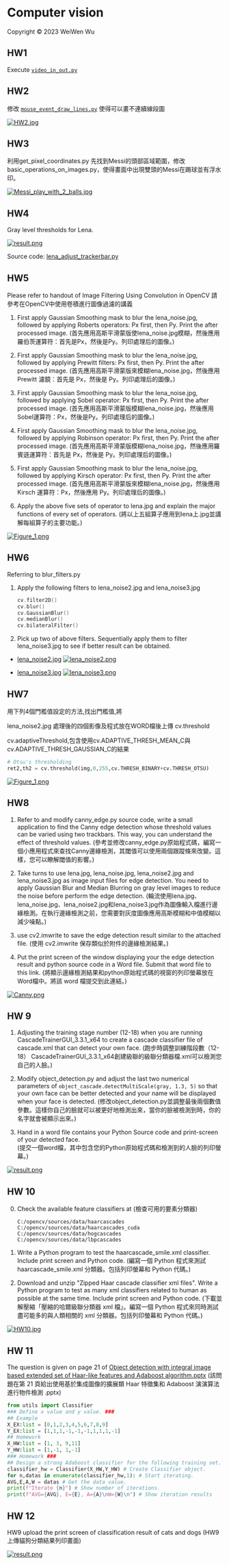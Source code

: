 Computer vision
===============
Copyright © 2023 WeiWen Wu

HW1
---
Execute [`video_in_out.py`](./HW1/video_in_out.py)

HW2
---
修改 [`mouse_event_draw_lines.py`](./HW2/mouse_event_draw_lines..py) 使得可以畫不連續線段圖

[![HW2.jpg](./HW2/HW2.jpg)](./HW2/HW2.jpg)

HW3
---
利用get_pixel_coordinates.py 先找到Messi的頭部區域範圍，修改basic_operations_on_images.py，使得畫面中出現雙頭的Messi在踢球並有浮水印。

[![Messi_play_with_2_balls.jpg](./Messi_play_with_2_balls.jpg)](./Messi_play_with_2_balls.jpg)

HW4
---
Gray level thresholds for Lena.

[![result.png](./HW4/result.png)](./HW4/result.png)

Source code: [lena_adjust_trackerbar.py](./HW4/lena_adjust_trackerbar.py)

HW5
---
Please refer to handout of Image Filtering Using Convolution in OpenCV
請參考在OpenCV中使用卷積進行圖像過濾的講義

1. First apply Gaussian Smoothing mask to blur the lena_noise.jpg, followed by applying Roberts operators: Px first, then Py. Print the after processed image.
(首先應用高斯平滑蒙版使lena_noise.jpg模糊，然後應用羅伯茨運算符：首先是Px，然後是Py。列印處理后的圖像。)

2.  First apply Gaussian Smoothing mask to blur the lena_noise.jpg, followed by applying Prewitt filters: Px first, then Py. Print the after processed image.
(首先應用高斯平滑蒙版來模糊lena_noise.jpg，然後應用 Prewitt 濾鏡：首先是 Px，然後是 Py。列印處理后的圖像。)

3. First apply Gaussian Smoothing mask to blur the lena_noise.jpg, followed by applying Sobel operator: Px first, then Py. Print the after processed image.
(首先應用高斯平滑蒙版模糊lena_noise.jpg，然後應用Sobel運算符：Px，然後是Py。列印處理后的圖像。)

4. First apply Gaussian Smoothing mask to blur the lena_noise.jpg, followed by applying Robinson operator: Px first, then Py. Print the after processed image.
(首先應用高斯平滑蒙版模糊lena_noise.jpg，然後應用羅賓遜運算符：首先是 Px，然後是 Py。列印處理后的圖像。)

5. First apply Gaussian Smoothing mask to blur the lena_noise.jpg, followed by applying Kirsch operator: Px first, then Py. Print the after processed image.
(首先應用高斯平滑蒙版來模糊lena_noise.jpg，然後應用 Kirsch 運算符：Px，然後應用 Py。列印處理后的圖像。)

6. Apply the above five sets of operator to lena.jpg and explain the major functions of every set of operators. 
(將以上五組算子應用到lena上.jpg並講解每組算子的主要功能。)

[![Figure_1.png](./HW5/Figure_1.png)](./HW5/Figure_1.png)

HW6
---
Referring to blur_filters.py 

1. Apply the following filters to lena_noise2.jpg and lena_noise3.jpg 
    ```c++
    cv.filter2D()
    cv.blur()
    cv.GaussianBlur()
    cv.medianBlur()
    cv.bilateralFilter()
    ```

2. Pick up two  of above filters. Sequentially apply them to filter lena_noise3.jpg to see if better result can be obtained.

* [lena_noise2.jpg](./lena_noise2.jpg)
[![lena_noise2.png](./HW6/lena_noise2.png)](./HW6/lena_noise2.png)

* [lena_noise3.jpg](./lena_noise3.jpg)
[![lena_noise3.png](./HW6/lena_noise3.png)](./HW6/lena_noise3.png)

HW7
---
用下列4個門檻值設定的方法,找出門檻值,將

lena_noise2.jpg
處理後的四個影像及程式放在WORD檔後上傳
cv.threshold 

cv.adaptiveThreshold,包含使用cv.ADAPTIVE_THRESH_MEAN_C與cv.ADAPTIVE_THRESH_GAUSSIAN_C的結果

```python
# Otsu's thresholding
ret2,th2 = cv.threshold(img,0,255,cv.THRESH_BINARY+cv.THRESH_OTSU)
```

[![Figure_1.png](./HW7/Figure_1.png)](./HW7/Figure_1.png)

HW8
---
1. Refer to and modify canny_edge.py source code, write a small application to find the Canny edge detection whose threshold values can be varied using two trackbars. This way, you can understand the effect of threshold values. 
(參考並修改canny_edge.py原始程式碼，編寫一個小應用程式來查找Canny邊緣檢測，其閾值可以使用兩個跟蹤條來改變。這樣，您可以瞭解閾值的影響。)

2. Take turns to use lena.jpg, lena_noise.jpg, lena_noise2.jpg and lena_noise3.jpg  as image input files for edge detection. You need to apply Gaussian Blur and Median Blurring on gray level images to reduce the noise before perform the edge detection.
(輪流使用lena.jpg、lena_noise.jpg、lena_noise2.jpg和lena_noise3.jpg作為圖像輸入檔進行邊緣檢測。在執行邊緣檢測之前，您需要對灰度圖像應用高斯模糊和中值模糊以減少噪點。)

3. use cv2.imwrite to save the edge detection result similar to the attached file.
(使用 cv2.imwrite 保存類似於附件的邊緣檢測結果。)

4. Put the print screen of the window displaying your the edge detection result and python source code in a Word file. Submit that word file to this link. 
(將顯示邊緣檢測結果和python原始程式碼的視窗的列印螢幕放在Word檔中。將該 word 檔提交到此連結。)

[![Canny.png](./HW8/Canny.png)](./HW8/Canny.png)

HW 9
---
1. Adjusting the training stage number (12-18) when you are running CascadeTrainerGUI_3.3.1_x64 to create a cascade classifier file of cascade.xml that can detect your own face.
(跑步時調整訓練階段數（12-18） CascadeTrainerGUI_3.3.1_x64創建級聯的級聯分類器檔.xml可以檢測您自己的人臉。)

2. Modify object_detection.py and adjust the last two numerical parameters of `object_cascade.detectMultiScale(gray, 1.3, 5)` so that your own face can be better detected and your name will be displayed when your face is detected.
(修改object_detection.py並調整最後兩個數值參數。這樣你自己的臉就可以被更好地檢測出來，當你的臉被檢測到時，你的名字就會被顯示出來。)

3. Hand in a word file contains your Python Source code and print-screen of your detected  face.  
(提交一個word檔，其中包含您的Python原始程式碼和檢測到的人臉的列印螢幕。)

[![result.png](./HW9/result.png)](./HW9/result.png)

HW 10
-----
0. Check the available feature classifiers at 
(檢查可用的要素分類器)
    ```
    C:/opencv/sources/data/haarcascades
    C:/opencv/sources/data/haarcascades_cuda
    C:/opencv/sources/data/hogcascades
    C:/opencv/sources/data/lbpcascades
    ```

1.  Write a Python program to test the haarcascade_smile.xml classifier. Include print screen and Python code.
(編寫一個 Python 程式來測試 haarcascade_smile.xml 分類器。包括列印螢幕和 Python 代碼。)

2.  Download and unzip "Zipped Haar cascade classifier xml files". Write a Python program to test as many xml classifiers related to human as possible at the same time. Include print screen and Python code.
(下載並解壓縮「壓縮的哈爾級聯分類器 xml 檔」。編寫一個 Python 程式來同時測試盡可能多的與人類相關的 xml 分類器。包括列印螢幕和 Python 代碼。)

[![HW10.jpg](./HW10/HW10.jpg)](./HW10/HW10.jpg)

HW 11
-----
The question is given on page 21 of [Object detection with integral image based extended set of Haar-like features and Adaboost algorithm.pptx](./HW11/Object%20detection%20with%20integral%20image%20based%20extended%20set%20of%20Haar-like%20features%20and%20Adaboost%20algorithm.pptx)
(該問題在第 21 頁給出使用基於集成圖像的擴展類 Haar 特徵集和 Adaboost 演演算法進行物件檢測 .pptx)

```python
from utils import Classifier
### Define x value and y value. ###
## Example
X_EX:list = [0,1,2,3,4,5,6,7,8,9]
Y_EX:list = [1,1,1,-1,-1,-1,1,1,1,-1]
## Homework
X_HW:list = [1, 3, 9,11]
Y_HW:list = [1,-1, 1,-1]
### Homework ###
## Design a strong Adaboost classifier for the following training set.
classifier_hw = Classifier(X_HW,Y_HW) # Create Classifier object.
for n,datas in enumerate(classifier_hw,1): # Start iterating.
AVG,E,A,W = datas # Get the data value.
print(f"Iterate {n}") # Show number of iterations.
print(f"AVG={AVG}, E={E}, A={A}\nW={W}\n") # Show iteration results
```

HW 12
-----
HW9 upload the print screen of classification result of cats and dogs
(HW9上傳貓狗分類結果列印畫面)

[![result.png](./result.png)](./result.png)
